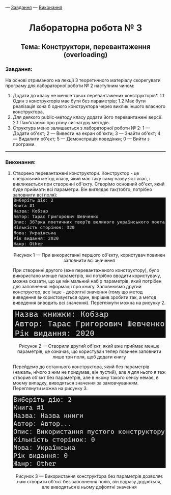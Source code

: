 — [Завдання](#завдання)
— [Виконання](#виконання)
# <p style="text-align: center;"> Лабораторна робота № 3</p>
## <p style="text-align: center;"> Тема: Конструктори, перевантаження (overloading) </p>
### Завдання:
На основі отриманого на лекції 3 теоретичного матеріалу скорегувати програму для лабораторної роботи № 2 наступним чином:
1. Додати до класу не менше трьох перевантажених конструкторів*.
 1.1 Один з конструкторів має бути без параметрів;
 1.2 Має бути реалізація хоча б одного конструктора через виклик іншого власного конструктора.
2. Для деякого public-методу класу додати його перевантажені версії.
 2.1  Пам’ятаємо про різну сигнатуру методів.
3. Структура меню залишається з лабораторної роботи № 2:
   1 — Додати об'єкт;
   2 — Вивести на екран об'єкти;
   3 — Знайти об'єкт;
   4 — Видалити об'єкт;
   5 — Демонстрація поведінки;
   0 — Вийти з програми.

___

### Виконання:
1. Створено перевантажені конструктори.
   Конструктор - це спеціальний метод класу, який має таку саму назву як і клас, і викликається при створенні об'єкту. Створімо основний об'єкт, який буде приймати всі параметри.
   Він виглядає так(тобто, потрібно заповнити всі поля):
   ![Виведення інформації про книгу на екран](image.png)


   <p style="text-align: center">Рисунок 1 — При використанні першого об'єкту, користувач повинен заповнити всі значення</p>
   При створенні другого (вже перевантаженого конструктору), було використано менше параметрів, які потрібно вводити користувачу, можна сказати, що це мінімальний набір параметрів, який потрібен для заповнення інформації про книгу. Заповнюємо другий конструктор, все інше - дефолтні значення (тому що метод виведення використовується один, вирішив зробити так, а метод виведення виводить всі значення). Переглянути можна на рисунку 2.
   

    <div style="text-align: center">

    ![Виведення інформації про книгу на екран - Конструктор 2](image-2.png)
    <p style="text-align: center">Рисунок 2 — Створили другий об'єкт, який вже приймає менше параметрів, це означає, що користувач тепер повинен заповнити лише три поля, щоб додати книгу</p>
    </div>
    Перейдемо до останнього конструктора, який без параметрів (нажаль, нічого з ним не придумав, він пустий), але я для нього я теж створив об'єкт без параметрів, але в ньому такого сенсу немає, в моєму випадку, виводяться значення за замовчуванням. Переглянути можна на рисунку 3.
    
    <div style="text-align: center">

    ![Alt text](image-38.png)
    <p style="text-align: center">Рисунок 3 — Використання конструктора без параметрів дозволяє нам створити об'єкт без заповнення полів, він відразу додається, але виводяться в ньому дефолтні значення</p>
    </div>
